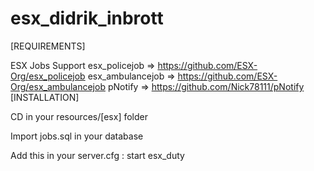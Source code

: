 # esx_didrik_inbrott


[REQUIREMENTS]

ESX Jobs Support
esx_policejob => https://github.com/ESX-Org/esx_policejob
esx_ambulancejob => https://github.com/ESX-Org/esx_ambulancejob
pNotify => https://github.com/Nick78111/pNotify
[INSTALLATION]

CD in your resources/[esx] folder

Import jobs.sql in your database

Add this in your server.cfg : start esx_duty
